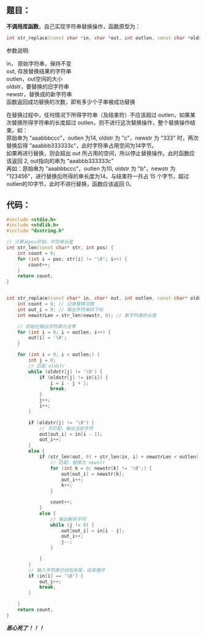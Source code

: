 ## 题目：

**不调用库函数**，自己实现字符串替换操作，函数原型为：

```cpp
int str_replace(const char *in, char *out, int outlen, const char *oldstr, const char *newstr);
```

参数说明:

in， 原始字符串，保持不变  
out, 存放替换结果的字符串  
outlen，out空间的大小  
oldstr，要替换的旧字符串  
newstr，替换成的新字符串  
函数返回成功替换的次数，即有多少个子串被成功替换  

在替换过程中，任何情况下所得字符串（及结束符）不应该超过 outlen，如果某次替换所得字符串的长度超过 outlen，则不进行这次替换操作，整个替换操作结束。如：  
原始串为 "aaabbbccc"，outlen 为14, oldstr 为 "c"，newstr 为 "333" 时，两次替换后得 "aaabbb333333c"，此时字符串占用空间为14字节。  
如果再进行替换，则会超出 out 所占用的空间，所以停止替换操作。此时函数应该返回 2, out指向的串为 "aaabbb333333c"  
再如：原始串为 "aaabbbccc"，outlen 为10, oldstr 为 "b"，newstr 为 "123456"，进行替换后所得的串长度为14，与结束符一共占 15 个字节，超过outlen的10字节，此时不进行替换，函数应该返回 0。

## 代码：

```cpp
#include <stdio.h>
#include <stdlib.h>
#include "dsstring.h"

// 计算从pos开始，字符串长度
int str_len(const char* str, int pos) {
    int count = 0;
    for (int i = pos; str[i] != '\0'; i++) {
        count++;
    }
    return count;
}


int str_replace(const char* in, char* out, int outlen, const char* oldstr, const char* newstr) {
    int count = 0; // 记录替换次数
    int out_i = 0; // 输出字符串的下标
    int newstrLen = str_len(newstr, 0); // 新字符串的长度

    // 初始化输出字符串为全零
    for (int i = 0; i < outlen; i++) {
        out[i] = '\0';
    }

    for (int i = 0; i < outlen;) {
        int j = 0;
        // 匹配 oldstr
        while (oldstr[j] != '\0') {
            if (oldstr[j] != in[i]) {
                i = i - j + 1;
                break;
            }
            j++;
            i++;
        }

        if (oldstr[j] != '\0') {
            // 不匹配，输出当前字符
            out[out_i] = in[i - 1];
            out_i++;
        }
        else {
            if (str_len(out, 0) + str_len(in, i) + newstrLen < outlen) {
                // 匹配，替换为 newstr
                for (int k = 0; newstr[k] != '\0';) {
                    out[out_i] = newstr[k];
                    out_i++;
                    k++;
                }

                count++;
            }
            else {
                // 输出剩余字符
                while (j != 0) {
                    out[out_i] = in[i - j];
                    out_i++;
                    j--;
                }

            }
        }
        // 输入字符串已经到末尾，结束循环
        if (in[i] == '\0') {
            out_i++;
            break;
        }

    }
    return count;
}
```

***恶心死了！！！***
